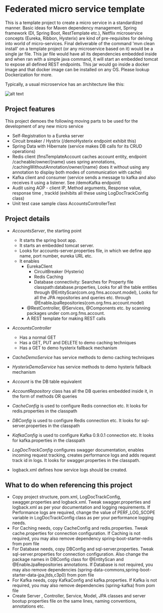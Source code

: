 Federated micro service template
==================================

This is a template project to create a micro service in a standardized manner. Basic ideas for Maven dependency management, Spring framework (DI, Spring Boot, RestTemplate etc.), Netflix microservice concepts (Eureka, Ribbon, Hysterix) are kind of pre-requisites for delving into world of micro-services. Final deliverable of the command 'mvn clean install' on a template project (or any microservice based on it) would be a single jar file. This jar file would have all its dependencies embedded inside and when ran with a simple java command, it will start an embedded tomcat to expose all defined REST endpoints. This jar would go inside a docker image and that docker image can be installed on any OS. Please lookup Dockerization for more.


Typically, a usual microservice has an architecture like this:

![alt text](https://cloud.githubusercontent.com/assets/5894094/26773580/7d515ef2-49e9-11e7-91fa-c3f006b2ebc1.PNG)

Project features
-----------------
This project demoes the following moving parts to be used for the development of any new micro service
* Self-Registration to a Eureka server
* Circuit breaker / Hystrix (/demoHysterix endpoint exhibit this)
* Spring Data with Hibernate (service makes DB calls for its CRUD operations)
* Redis client (fmsTemplateAccount caches account entity, endpoint /cacheable/owner/{name} uses spring annotations, /cachingWithoutAnnotation/owner/{name} does it without using any annotation to display both modes of communication with cache)
* Kafka client and consumer (service sends a message to kafka and also receives it using a listener. See /demoKafka endpoint)
* Audit using AOP - client IP, Method arguments, Response value, response time , trackId  (exhibits all these using LogDocTrackConfig class)
* Unit test case sample class AccountsControllerTest

Project details
----------------
* *AccountsServer*, the starting point 
	* It starts the spring boot app.
  	* It starts an embedded tomcat server.
  	* Looks for accounts-server.properties file, in which we define app name, port number, eureka URL etc. 
  	* It enables
  		* EurekaClient
    		* CircuitBreaker (Hysterix)
    		* Redis Caching
    		* Database connectivity: Searches for Property file classpath:database.properties, Looks for all the table entities through @EntityScan(com.org.fms.account.model), Looks for all the JPA repositories and queries etc. through @EnableJpaRepositories(com.org.fms.account.model)
		* @RestController, @Services, @Components etc. by scanning packages under com.org.fms.account.
		* A REST template for making REST calls

* *AccountsController* 
  * Has a normal GET
  * Has a GET, PUT and DELETE to demo caching techniques
  * Has a GET to demo hysterix fallback mechanism
	
* *CacheDemoService* has service methods to demo caching techniques

* *HysterixDemoService* has service methods to demo hysterix fallback mechanism

* *Account* is the DB table equivalent

* *AccountRepository* class has all the DB queries embedded inside it, in the form of methods OR queries

* *CacheConfig* is used to configure Redis connection etc. It looks for redis.properties in the classpath

* *DBConfig* is used to configure Redis connection etc. It looks for sql-server.properties in the classpath

* *KafkaConfig* is used to configure Kafka 0.9.0.1 connection etc. It looks for kafka.properties in the classpath

* *LogDocTrackConfig* configures swagger documentation, enables incoming request tracking, creates performance logs and adds request track id in logs. It looks for swagger.properties in the classpath. 
		
* logback.xml defines how service logs should be created.

What to do when referencing this project
-----------------------------------------
* Copy project structure, pom.xml, LogDocTrackConfig, swagger.properties and logback.xml. Tweak swagger.properties and logback.xml as per your documentation and logging requirements. If Performance logs are required, change the value of PERF_LOG_SCOPE variable in LogDocTrackConfig class as per your performance logging needs.
* For Caching needs, copy CacheConfig and redis.properties. Tweak cache.properties for connection configuration. If Caching is not required, you may also remove dependency spring-boot-starter-redis from pom file
* For Database needs, copy DBConfig and sql-server.properties. Tweak sql-server.properties for connection configuration. Also change the package names in DBConfig class for @EntityScan and @EnableJpaRepositories annotations. If Database is not required, you may also remove dependencies (spring-data-commons,spring-boot-starter-data-jpa,jtds,c3p0) from pom file
* For Kafka needs, copy KafkaConfig and kafka.properties. If Kafka is not required, you may also remove dependencies (spring-kafka) from pom file
* Create Server , Controller, Service, Model, JPA classes and server bootup properties file on the same lines, naming conventions, annotations etc.

